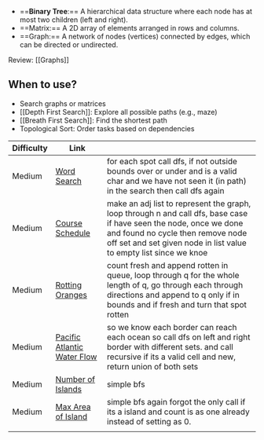 * ==**Binary Tree**:== A hierarchical data structure where each node has at most two children (left and right).
* ==Matrix:== A 2D array of elements arranged in rows and columns.
* ==Graph:== A network of nodes (vertices) connected by edges, which can be directed or undirected.

Review: [[Graphs]]
## When to use?
* Search graphs or matrices
* [[Depth First Search]]: Explore all possible paths (e.g., maze)
* [[Breath First Search]]: Find the shortest path
* Topological Sort: Order tasks based on dependencies


| Difficulty | Link                                                                                      |                                                                                                                                                                                                                              |
| ---------- | ----------------------------------------------------------------------------------------- | ---------------------------------------------------------------------------------------------------------------------------------------------------------------------------------------------------------------------------- |
| Medium     | [Word Search](https://leetcode.com/problems/word-search/)                                 | for each spot call dfs, if not outside bounds over or under and is a valid char and we have not seen it (in path) in the search then call dfs again                                                                          |
| Medium     | [Course Schedule](https://leetcode.com/problems/course-schedule/)                         | make an adj list to represent the graph, loop through n and call dfs, base case if have seen the node, once we done and found no cycle then remove node off set and set given node in list value to empty list since we knoe |
| Medium     | [Rotting Oranges](https://leetcode.com/problems/rotting-oranges/)                         | count fresh and append rotten in queue, loop through q for the whole length of q, go through each through directions and append to q only if in bounds and if fresh and turn that spot rotten                                |
| Medium     | [Pacific Atlantic Water Flow](https://leetcode.com/problems/pacific-atlantic-water-flow/) | so we  know each border can reach each ocean so call dfs on left and right border with different sets. and call recursive if its a valid cell and new, return union of both sets                                             |
| Medium     | [Number of Islands](https://leetcode.com/problems/number-of-islands/)                     | simple bfs                                                                                                                                                                                                                   |
| Medium     | [Max Area of Island](https://leetcode.com/problems/max-area-of-island/)                   | simple bfs again forgot the only call if its a island and count is as one already instead of setting as 0.                                                                                                                   |
|            |                                                                                           |                                                                                                                                                                                                                              |
